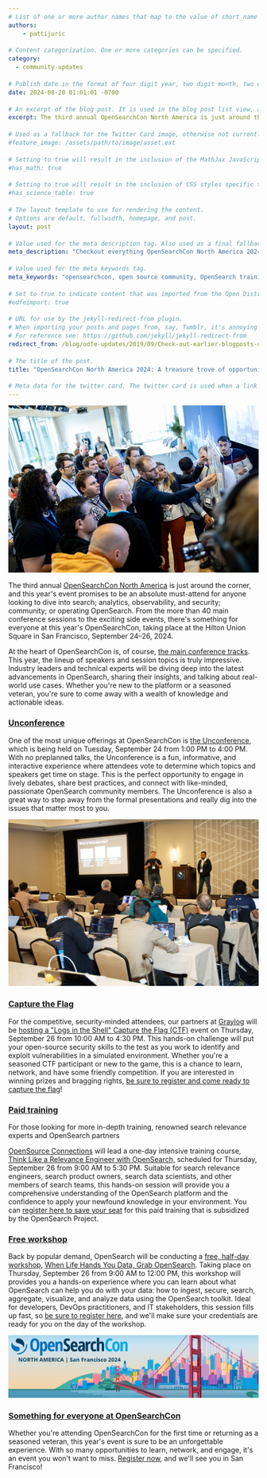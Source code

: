```yaml
---
# List of one or more author names that map to the value of short_name in site.community_members. See the content in the _community_members collection for reference.
authors: 
    - pattijuric

# Content categorization. One or more categories can be specified. 
category:
  - community-updates

# Publish date in the format of four digit year, two digit month, two digit day, hour, minute, second, and timezone offset; e.g., 2021-04-12 01:01:01 -0700
date: 2024-08-20 01:01:01 -0700

# An excerpt of the blog post. It is used in the blog post list view, and in the home page what's new list of N most recent blog posts. It is also used as a fallback value for the twittercard:description field if not explictly defined in the front matter.
excerpt: The third annual OpenSearchCon North America is just around the corner, and this year’s event promises to be an absolute must-attend for anyone looking to dive into search; analytics, observability, and security; community; or operating OpenSearch. From the more than 40 main conference sessions to the exciting side events, there’s something for everyone at this year’s OpenSearchCon, taking place at the Hilton Union Square in San Francisco, September 24–26, 2024.

# Used as a fallback for the Twitter Card image, otherwise not currently used. Is only present in content up to June 3, 2021.
#feature_image: /assets/path/to/image/asset.ext

# Setting to true will result in the inclusion of the MathJax JavaScript library for rendering math equations. For reference see: _includes/include-mathjax.html.
#has_math: true

# Setting to true will result in the inclusion of CSS styles specific to using borders for the table, for table header cells, and table data cells. scientific data tables. For reference see: _includes/science-table-styles.html.
#has_science_table: true

# The layout template to use for rendering the content.
# Options are default, fullwidth, homepage, and post.
layout: post

# Value used for the meta description tag. Also used as a final fallback value for the Twitter Card description field after the excerpt property.
meta_description: "Checkout everything OpenSearchCon North America 2024 has to offer with more than 40 sessions, an Unconference, Capture the Flag, paid training, and free workshop. Register now" 

# Value used for the meta keywords tag.
meta_keywords: "opensearchcon, open source community, OpenSearch training"

# Set to true to indicate content that was imported from the Open Distro For Elasticsearch blog.
#odfeimport: true

# URL for use by the jekyll-redirect-from plugin.
# When importing your posts and pages from, say, Tumblr, it's annoying and impractical to create new pages in the proper subdirectories so they, e.g. /post/123456789/my-slug-that-is-often-incompl, redirect to the new post URL.
# For reference see: https://github.com/jekyll/jekyll-redirect-from
redirect_from: /blog/odfe-updates/2019/09/Check-out-earlier-blogposts-on-Open-Distro-for-Elasticsearch/

# The title of the post.
title: "OpenSearchCon North America 2024: A treasure trove of opportunities"

# Meta data for the twitter card. The twitter card is used when a link to the blog post is shared on twitter. The twitter card is also used by other social media sites when a link to the blog post is shared on those sites. The twitter card is also used by search engines when a link to the blog post is shared on those sites.
---
```


![](/assets/media/blog-images/2024-08-20-opensearchcon-north-america-a-treasure-trove-of-opportunity/image1.jpg)


The third annual [OpenSearchCon North America](/events/opensearchcon/2024/north-america/index.html) is just around the corner, and this year's event promises to be an absolute must-attend for anyone looking to dive into search; analytics, observability, and security; community; or operating OpenSearch. From the more than 40 main conference sessions to the exciting side events, there's something for everyone at this year's OpenSearchCon, taking place at the Hilton Union Square in San Francisco, September 24–26, 2024.

At the heart of OpenSearchCon is, of course, [the main conference tracks](/events/opensearchcon/2024/north-america/sessions/index.html). This year, the lineup of speakers and session topics is truly impressive. Industry leaders and technical experts will be diving deep into the latest advancements in OpenSearch, sharing their insights, and talking about real-world use cases. Whether you're new to the platform or a seasoned veteran, you're sure to come away with a wealth of knowledge and actionable ideas.


### [Unconference](https://opensearch.org/events/opensearchcon/2024/north-america/unconference/index.html)

One of the most unique offerings at OpenSearchCon is [the Unconference](/events/opensearchcon/2024/north-america/unconference/index.html), which is being held on Tuesday, September 24 from 1:00 PM to 4:00 PM. With no preplanned talks, the Unconference is a fun, informative, and interactive experience where attendees vote to determine which topics and speakers get time on stage. This is the perfect opportunity to engage in lively debates, share best practices, and connect with like-minded, passionate OpenSearch community members. The Unconference is also a great way to step away from the formal presentations and really dig into the issues that matter most to you.


![](/assets/media/blog-images/2024-08-20-opensearchcon-north-america-a-treasure-trove-of-opportunity/image2.jpg)

### [Capture the Flag](/events/opensearchcon/2024/north-america/capture-the-flag.html)

For the competitive, security-minded attendees, our partners at [Graylog](https://graylog.org/) will be [hosting a "Logs in the Shell" Capture the Flag (CTF)](/events/opensearchcon/2024/north-america/capture-the-flag.html) event on Thursday, September 26 from 10:00 AM to 4:30 PM. This hands-on challenge will put your open-source security skills to the test as you work to identify and exploit vulnerabilities in a simulated environment. Whether you're a seasoned CTF participant or new to the game, this is a chance to learn, network, and have some friendly competition. If you are interested in winning prizes and bragging rights, [be sure to register and come ready to capture the flag](https://airtable.com/appWltifOss0C1Ze3/pagKjDHOEPqWvQDnw/form)!

### [Paid training](https://opensearch.org/events/opensearchcon/2024/north-america/osc-training.html)

For those looking for more in-depth training, renowned search relevance experts and OpenSearch partners

[OpenSource Connections](https://opensourceconnections.com/) will lead a one-day intensive training course, [Think Like a Relevance Engineer with OpenSearch,](/events/opensearchcon/2024/north-america/osc-training.html) scheduled for Thursday, September 26 from 9:00 AM to 5:30 PM. Suitable for search relevance engineers, search product owners, search data scientists, and other members of search teams, this hands-on session will provide you a comprehensive understanding of the OpenSearch platform and the confidence to apply your newfound knowledge in your environment. You can [register here to save your seat](https://www.eventbee.com/v/opensearch-tlre-intensive-at-opensearchcon-us-24/event?eid=237312684#/tickets) for this paid training that is subsidized by the OpenSearch Project.

### [Free workshop](/events/opensearchcon/2024/north-america/workshops/when-life-hands-you-data-grab-opensearch.html)

Back by popular demand, OpenSearch will be conducting a [free, half-day workshop,](/events/opensearchcon/2024/north-america/workshops/when-life-hands-you-data-grab-opensearch.html) [When Life Hands You Data, Grab OpenSearch](/events/opensearchcon/2024/north-america/workshops/when-life-hands-you-data-grab-opensearch.html). Taking place on Thursday, September 26 from 9:00 AM to 12:00 PM, this workshop will provides you a hands-on experience where you can learn about what OpenSearch can help you do with your data: how to ingest, secure, search, aggregate, visualize, and analyze data using the OpenSearch toolkit. Ideal for developers, DevOps practitioners, and IT stakeholders, this session fills up fast, so [be sure to register here](https://airtable.com/appWltifOss0C1Ze3/pagr2WBnf0KJBWhx9/form), and we'll make sure your credentials are ready for you on the day of the workshop.


![](/assets/media/blog-images/2024-08-20-opensearchcon-north-america-a-treasure-trove-of-opportunity/image3.png)

### [Something for everyone at OpenSearchCon](/events/opensearchcon/2024/north-america/index.html)

Whether you're attending OpenSearchCon for the first time or returning as a seasoned veteran, this year's event is sure to be an unforgettable experience. With so many opportunities to learn, network, and engage, it's an event you won't want to miss. [Register now](/events/opensearchcon/2024/north-america/register.html), and we'll see you in San Francisco!